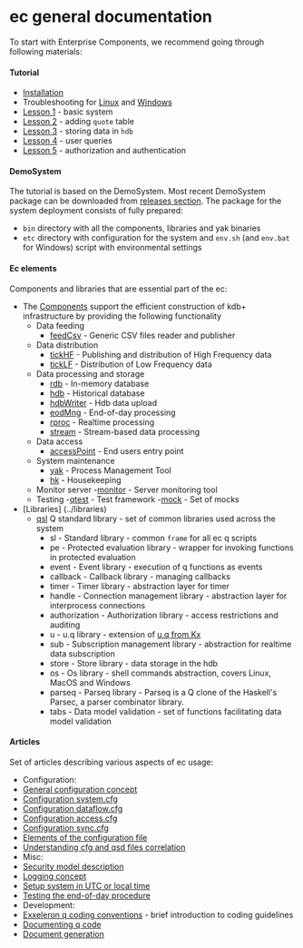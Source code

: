 # **ec general documentation**
To start with Enterprise Components, we recommend going through following materials:

#### Tutorial
- [Installation](../tutorial/Installation.md)
- Troubleshooting for [Linux](../tutorial/Troubleshooting_linux.md) and [Windows](../tutorial/Troubleshooting_windows.md)
- [Lesson 1](../tutorial/Lesson01) - basic system
- [Lesson 2](../tutorial/Lesson02) - adding `quote` table 
- [Lesson 3](../tutorial/Lesson03) - storing data in `hdb`
- [Lesson 4](../tutorial/Lesson04) - user queries
- [Lesson 5](../tutorial/Lesson05) - authorization and authentication

#### DemoSystem
The tutorial is based on the DemoSystem.
Most recent DemoSystem package can be downloaded from [releases section](https://github.com/exxeleron/enterprise-components/releases).
The package for the system deployment consists of fully prepared:
  - `bin` directory with all the components, libraries and yak binaries
  - `etc` directory with configuration for the system and `env.sh` (and `env.bat` for Windows) script with environmental settings

#### Ec elements
Components and libraries that are essential part of the ec:
- The [Components](../components) support the efficient construction of kdb+ infrastructure by providing the following functionality 
  - Data feeding
    - [feedCsv](../components/feedCsv) - Generic CSV files reader and publisher
  - Data distribution
    - [tickHF](../components/tickHF) - Publishing and distribution of High Frequency data
    - [tickLF](../components/tickLF) - Distribution of Low Frequency data
  - Data processing and storage
    - [rdb](../components/rdb) - In-memory database 
    - [hdb](../components/hdb) - Historical database
    - [hdbWriter](../components/hdbWriter) - Hdb data upload
    - [eodMng](../components/eodMng) - End-of-day processing
    - [rproc](../components/rproc) - Realtime processing
    - [stream](../components/stream) - Stream-based data processing
  - Data access
    - [accessPoint](../components/accessPoint) - End users entry point
  - System maintenance
    - [yak](https://github.com/exxeleron/yak/) - Process Management Tool
    - [hk](../components/hk) - Housekeeping
  - Monitor server
    -[monitor](../components/monitor) - Server monitoring tool
  - Testing
    -[qtest](../components/qtest) - Test framework
    -[mock](../components/mock) - Set of mocks
- [Libraries] (../libraries)
  - [qsl](../libraries/qsl) Q standard library - set of common libraries used across the system
    - sl - Standard library - common `frame` for all ec q scripts
    - pe - Protected evaluation library - wrapper for invoking functions in protected evaluation
    - event - Event library - execution of q functions as events
    - callback - Callback library - managing callbacks
    - timer - Timer library - abstraction layer for timer
    - handle - Connection management library - abstraction layer for interprocess connections
    - authorization - Authorization library - access restrictions and auditing
    - u - u.q library - extension of [u.q from Kx](http://code.kx.com/wsvn/code/kx/kdb%2Btick/tick/u.q)
    - sub - Subscription management library - abstraction for realtime data subscription
    - store - Store library - data storage in the hdb
    - os - Os library - shell commands abstraction, covers Linux, MacOS and Windows
    - parseq - Parseq library - Parseq is a Q clone of the Haskell's Parsec, a parser combinator library. 
    - tabs - Data model validation - set of functions facilitating data model validation

#### Articles
Set of articles describing various aspects of ec usage:
- Configuration:
 - [General configuration concept](General-configuration-concept.md)
 - [Configuration system.cfg](Configuration-system.cfg.md)
 - [Configuration dataflow.cfg](Configuraiton-dataflow.cfg.md)
 - [Configuration access.cfg](Configuration-access.cfg.md)
 - [Configuration sync.cfg](Configuration-sync.cfg.md)
 - [Elements of the configuration file](Elements-of-the-configuration-file.md)
 - [Understanding cfg and qsd files correlation](Understanding-cfg-and-qsd-files-correlation.md)
- Misc:
 - [Security model description](Security-model-description.md)
 - [Logging concept](Logging-concept.md)
 - [Setup system in UTC or local time](Setup-system-in-UTC-or-local-time.md)
 - [Testing the end-of-day procedure](Testing-the-end-of-day-procedure.md)
- Development:
 - [Exxeleron q coding conventions](Exxeleron-q-coding-conventions.md) - brief introduction to coding guidelines
 - [Documenting q code](Documenting-q-code.md)
 - [Document generation](Document-generation.md)
